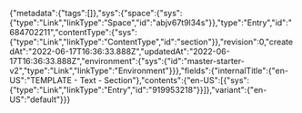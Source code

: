 {"metadata":{"tags":[]},"sys":{"space":{"sys":{"type":"Link","linkType":"Space","id":"abjv67t9l34s"}},"type":"Entry","id":"684702211","contentType":{"sys":{"type":"Link","linkType":"ContentType","id":"section"}},"revision":0,"createdAt":"2022-06-17T16:36:33.888Z","updatedAt":"2022-06-17T16:36:33.888Z","environment":{"sys":{"id":"master-starter-v2","type":"Link","linkType":"Environment"}}},"fields":{"internalTitle":{"en-US":"TEMPLATE - Text - Section"},"contents":{"en-US":[{"sys":{"type":"Link","linkType":"Entry","id":"919953218"}}]},"variant":{"en-US":"default"}}}